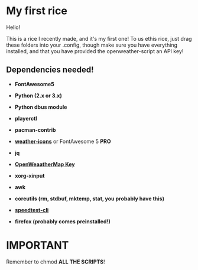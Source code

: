 # **My first rice**

Hello!


This is a rice I recently made, and it's my first one! To us ethis rice, just drag these folders into your .config, though make sure you have everything installed, and that you have provided the openweather-script an API key!

## Dependencies needed!

+ **FontAwesome5**

+ **Python (2.x or 3.x)**
+ **Python dbus module**
+ **playerctl**
+ **pacman-contrib**
+ **[weather-icons](https://github.com/erikflowers/weather-icons)** or FontAwesome 5 **PRO**
+ **jq**
+ **[OpenWeaatherMap Key](https://openweathermap.org/appid)**
+ **xorg-xinput**
+ **awk**
+ **coreutils (rm, stdbuf, mktemp, stat, you probably have this)**
+ **[speedtest-cli](https://github.com/sivel/speedtest-cli/)**
+ **firefox (probably comes preinstalled!)**

# **IMPORTANT**
Remember to chmod **ALL THE SCRIPTS**!

